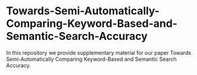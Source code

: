 # Towards-Semi-Automatically-Comparing-Keyword-Based-and-Semantic-Search-Accuracy
In this repository we provide supplementary material for our paper Towards Semi-Automatically Comparing Keyword-Based and Semantic Search Accuracy.
